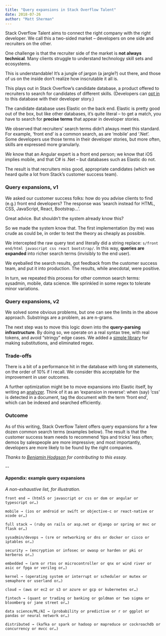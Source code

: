 ```yaml
---
title: "Query expansions in Stack Overflow Talent"
date: 2018-07-26
author: "Matt Sherman"
---
```


Stack Overflow Talent aims to connect the right company with the right developer. We call this a two-sided market – developers on one side and recruiters on the other.

One challenge is that the recruiter side of the market is **not always technical**. Many clients struggle to understand technology skill sets and ecosystems.

This is understandable! It’s a jungle of jargon (a jargle?) out there, and those of us on the inside don’t realize how inscrutable it all is.

This plays out in Stack Overflow’s candidate database, a product offered to recruiters to search for candidates of different skills. (Developers can [opt in](https://stackoverflow.com/users/jobsearch/current) to this database with their developer story.)

The candidate database uses Elastic on the back end. Elastic is pretty good out of the box, but like other databases, it’s quite literal – to get a match, you have to search for **precise terms** that appear in developer stories.

We observed that recruiters’ search terms didn’t always meet this standard. For example, ‘front end’ is a common search, as are ‘mobile’ and ‘.Net’. Some developers use those terms in their developer stories, but more often, skills are expressed more granularly.

_We_ know that an Angular expert is a front end person; we know that iOS implies mobile, and that C# is .Net – but databases such as Elastic do not.

The result is that recruiters miss good, appropriate candidates (which we heard quite a lot from Stack’s customer success team).

### Query expansions, v1

We asked our customer success folks: how do you advise clients to find (e.g.) front end developers? The response was ‘search instead for HTML, CSS, JavaScript, React, Bootstrap…’.

Great advice. But shouldn’t the system already know this?

So we made the system know that. The first implementation (by me) was crude as could be, in order to test the theory as cheaply as possible.

We intercepted the raw query text and literally did a string replace: `s/front end/html javascript css react bootstrap/`. In this way, **queries are expanded** into richer search terms (invisibly to the end user).

We eyeballed the search results, got feedback from the customer success team, and put it into production. The results, while anecdotal, were positive.

In turn, we repeated this process for other common search terms: sysadmin, mobile, data science. We sprinkled in some regex to tolerate minor variations.

### Query expansions, v2

We solved some obvious problems, but one can see the limits in the above approach. Substrings are a problem, as are n-grams.

The next step was to move this logic down into the **query-parsing infrastructure**. By doing so, we operate on a real syntax tree, with real tokens, and avoid “stringy” edge cases. We added a [simple library](https://www.benjamin.pizza/posts/2017-11-13-recursion-without-recursion.html) for making substitutions, and eliminated regex.

### Trade-offs

There is a bit of a performance hit in the database with long `OR` statements, on the order of 10% if I recall. We consider this acceptable for the improvement in user outcomes.

A further optimization might be to move expansions into Elastic itself, by writing an [analyzer](https://www.elastic.co/guide/en/elasticsearch/reference/current/analysis-analyzers.html). Think of it as an ‘expansion in reverse’: when (say) ‘css’ is detected in a document, tag the document with the term ‘front end’, which can be indexed and searched efficiently.

### Outcome

As of this writing, Stack Overflow Talent offers query expansions for a few dozen common search terms (examples below). The result is that the customer success team needs to recommend ‘tips and tricks’ less often; demos by salespeople are more impressive; and most importantly, developers are more likely to be found by the right companies.

_Thanks to [Benjamin Hodgson](https://www.benjamin.pizza) for contributing to this essay._

--

#### Appendix: example query expansions

_A non-exhaustive list, for illustration._

```
front end → (html5 or javascript or css or dom or angular or typescript or…)

mobile → (ios or android or swift or objective-c or react-native or xcode or…)

full stack → (ruby on rails or asp.net or django or spring or mvc or flask or…)

sysadmin/devops → (sre or networking or dns or docker or cisco or iptables or…)

security → (encryption or infosec or owasp or harden or pki or kerberos or…)

embedded → (arm or rtos or microcontroller or qnx or wind river or asic or fpga or verilog or…)

kernel → (operating system or interrupt or scheduler or mutex or semaphore or userland or…)

cloud → (aws or ec2 or s3 or azure or gcp or kubernetes or…)

fintech → (quant or trading or banking or goldman or two sigma or bloomberg or jane street or…)

data science/ML/AI → (probability or predictive or r or ggplot or pandas or neural network or…)

distributed → (kafka or spark or hadoop or mapreduce or cockroachdb or concurrency or mvcc or…)

```